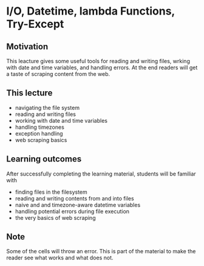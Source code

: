 # I/O, Datetime, lambda Functions, Try-Except

## Motivation

This leacture gives some useful tools for reading and writing files, wrking with date and time variables, and handling errors. At the end readers will get a taste of scraping content from the web.

## This lecture

- navigating the file system
- reading and writing files
- working with date and time variables
- handling timezones
- exception handling
- web scraping basics

## Learning outcomes

After successfully completing the learning material, students will be familiar with

- finding files in the filesystem
- reading and writing contents from and into files
- naive and and timezone-aware datetime variables
- handling potential errors during file execution
- the very basics of web scraping

## Note

Some of the cells will throw an error. This is part of the material to make the reader see what works and what does not. 